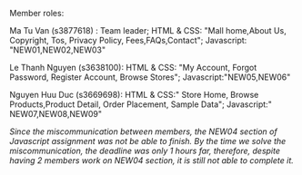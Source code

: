 Member roles:

Ma Tu Van (s3877618) : Team leader; HTML & CSS: "Mall home,About Us, Copyright, Tos, Privacy Policy, Fees,FAQs,Contact"; Javascript: "NEW01,NEW02,NEW03"

Le Thanh Nguyen (s3638100): HTML & CSS: "My Account, Forgot Password, Register Account,  Browse Stores"; Javascript:"NEW05,NEW06"

Nguyen Huu Duc (s3669698): HTML & CSS:" Store Home, Browse Products,Product Detail, Order Placement, Sample Data"; Javascript:" NEW07,NEW08,NEW09"

*Since the miscommunication between members, the NEW04 section of Javascript assignment was not be able to finish. By the time we solve the miscommunication, the deadline was only 1 hours far, therefore, despite having 2 members work on NEW04 section, it is still not able to complete it.*
